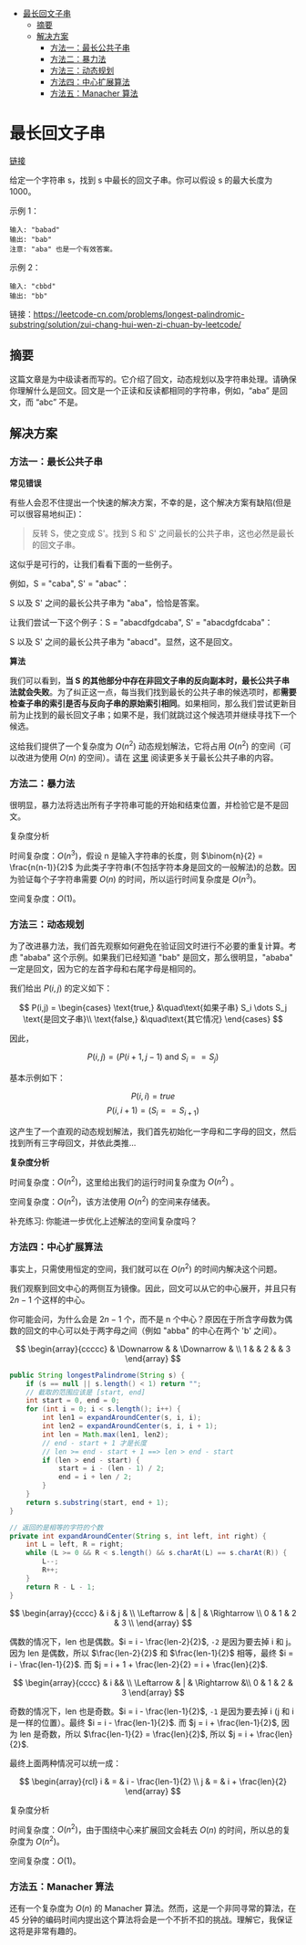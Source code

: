 - [最长回文子串](#%e6%9c%80%e9%95%bf%e5%9b%9e%e6%96%87%e5%ad%90%e4%b8%b2)
  - [摘要](#%e6%91%98%e8%a6%81)
  - [解决方案](#%e8%a7%a3%e5%86%b3%e6%96%b9%e6%a1%88)
    - [方法一：最长公共子串](#%e6%96%b9%e6%b3%95%e4%b8%80%e6%9c%80%e9%95%bf%e5%85%ac%e5%85%b1%e5%ad%90%e4%b8%b2)
    - [方法二：暴力法](#%e6%96%b9%e6%b3%95%e4%ba%8c%e6%9a%b4%e5%8a%9b%e6%b3%95)
    - [方法三：动态规划](#%e6%96%b9%e6%b3%95%e4%b8%89%e5%8a%a8%e6%80%81%e8%a7%84%e5%88%92)
    - [方法四：中心扩展算法](#%e6%96%b9%e6%b3%95%e5%9b%9b%e4%b8%ad%e5%bf%83%e6%89%a9%e5%b1%95%e7%ae%97%e6%b3%95)
    - [方法五：Manacher 算法](#%e6%96%b9%e6%b3%95%e4%ba%94manacher-%e7%ae%97%e6%b3%95)



# 最长回文子串

[链接](https://leetcode-cn.com/problems/longest-palindromic-substring)

给定一个字符串 s，找到 s 中最长的回文子串。你可以假设 s 的最大长度为 1000。

示例 1：

```
输入: "babad"
输出: "bab"
注意: "aba" 也是一个有效答案。
```

示例 2：

```
输入: "cbbd"
输出: "bb"
```

链接：https://leetcode-cn.com/problems/longest-palindromic-substring/solution/zui-chang-hui-wen-zi-chuan-by-leetcode/

## 摘要

这篇文章是为中级读者而写的。它介绍了回文，动态规划以及字符串处理。请确保你理解什么是回文。回文是一个正读和反读都相同的字符串，例如，“aba” 是回文，而 “abc” 不是。

## 解决方案

### 方法一：最长公共子串

**常见错误**

有些人会忍不住提出一个快速的解决方案，不幸的是，这个解决方案有缺陷(但是可以很容易地纠正)：

> 反转 S，使之变成 S'。找到 S 和 S' 之间最长的公共子串，这也必然是最长的回文子串。

这似乎是可行的，让我们看看下面的一些例子。

例如，S = "caba", S' = "abac"： 

S 以及 S' 之间的最长公共子串为 "aba"，恰恰是答案。

让我们尝试一下这个例子：S = "abacdfgdcaba", S' = "abacdgfdcaba"： 

S 以及 S' 之间的最长公共子串为 "abacd"。显然，这不是回文。

**算法**

我们可以看到，**当 S 的其他部分中存在非回文子串的反向副本时，最长公共子串法就会失败**。为了纠正这一点，每当我们找到最长的公共子串的候选项时，都**需要检查子串的索引是否与反向子串的原始索引相同**。如果相同，那么我们尝试更新目前为止找到的最长回文子串；如果不是，我们就跳过这个候选项并继续寻找下一个候选。

这给我们提供了一个复杂度为 $O(n^2)$ 动态规划解法，它将占用 $O(n^2)$ 的空间（可以改进为使用 $O(n)$ 的空间）。请在 [这里](https://baike.baidu.com/item/%E6%9C%80%E9%95%BF%E5%85%AC%E5%85%B1%E5%AD%90%E4%B8%B2/22799982?fr=aladdin) 阅读更多关于最长公共子串的内容。

### 方法二：暴力法

很明显，暴力法将选出所有子字符串可能的开始和结束位置，并检验它是不是回文。

复杂度分析

时间复杂度：$O(n^3)$，假设 n 是输入字符串的长度，则 $\binom{n}{2} = \frac{n(n-1)}{2}$ 为此类子字符串(不包括字符本身是回文的一般解法)的总数。因为验证每个子字符串需要 $O(n)$ 的时间，所以运行时间复杂度是 $O(n^3)$。

空间复杂度：$O(1)$。

### 方法三：动态规划

为了改进暴力法，我们首先观察如何避免在验证回文时进行不必要的重复计算。考虑 "ababa" 这个示例。如果我们已经知道 "bab" 是回文，那么很明显，"ababa" 一定是回文，因为它的左首字母和右尾字母是相同的。

我们给出 $P(i,j)$ 的定义如下：

$$
P(i,j) = \begin{cases} \text{true,} &\quad\text{如果子串} S_i \dots S_j \text{是回文子串}\\ \text{false,} &\quad\text{其它情况} \end{cases}
$$

因此，

$$
P(i, j) = ( P(i+1, j-1) \text{ and } S_i == S_j )
$$


基本示例如下：

$$
P(i, i) = true
$$
$$
P(i, i+1) = ( S_i == S_{i+1} )
$$

这产生了一个直观的动态规划解法，我们首先初始化一字母和二字母的回文，然后找到所有三字母回文，并依此类推…

**复杂度分析**

时间复杂度：$O(n^2)$，这里给出我们的运行时间复杂度为 $O(n^2)$ 。

空间复杂度：$O(n^2)$，该方法使用 $O(n^2)$ 的空间来存储表。

补充练习: 你能进一步优化上述解法的空间复杂度吗？

### 方法四：中心扩展算法

事实上，只需使用恒定的空间，我们就可以在 $O(n^2)$ 的时间内解决这个问题。

我们观察到回文中心的两侧互为镜像。因此，回文可以从它的中心展开，并且只有 $2n - 1$ 个这样的中心。

你可能会问，为什么会是 $2n - 1$ 个，而不是 n 个中心？原因在于所含字母数为偶数的回文的中心可以处于两字母之间（例如 "abba" 的中心在两个 'b' 之间）。

$$
\begin{array}{ccccc}
  & \Downarrow &  & \Downarrow & \\
1 &   & 2 & & 3
\end{array}
$$

```Java
public String longestPalindrome(String s) {
    if (s == null || s.length() < 1) return "";
    // 截取的范围应该是 [start, end]
    int start = 0, end = 0;
    for (int i = 0; i < s.length(); i++) {
        int len1 = expandAroundCenter(s, i, i);
        int len2 = expandAroundCenter(s, i, i + 1);
        int len = Math.max(len1, len2);
        // end - start + 1 才是长度
        // len >= end - start + 1 ==> len > end - start
        if (len > end - start) {
            start = i - (len - 1) / 2;
            end = i + len / 2;
        }
    }
    return s.substring(start, end + 1);
}

// 返回的是相等的字符的个数
private int expandAroundCenter(String s, int left, int right) {
    int L = left, R = right;
    while (L >= 0 && R < s.length() && s.charAt(L) == s.charAt(R)) {
        L--;
        R++;
    }
    return R - L - 1;
}
```

$$
\begin{array}{cccc}
& i & j & \\
\Leftarrow & | & | & \Rightarrow \\
0 & 1 & 2 & 3 \\
\end{array}
$$

偶数的情况下，len 也是偶数。$i = i - \frac{len-2}{2}$, `-2` 是因为要去掉 i 和 j。因为 len 是偶数，所以 $\frac{len-2}{2}$ 和 $\frac{len-1}{2}$ 相等，最终 $i = i - \frac{len-1}{2}$. 而 $j = i + 1 + \frac{len-2}{2} = i + \frac{len}{2}$.


$$
\begin{array}{cccc}
& i && \\
\Leftarrow & | & \Rightarrow &\\
0 & 1 & 2 & 3
\end{array}
$$

奇数的情况下，len 也是奇数。$i = i - \frac{len-1}{2}$, `-1` 是因为要去掉 i (j 和 i 是一样的位置）。最终 $i = i - \frac{len-1}{2}$. 而 $j = i  + \frac{len-1}{2}$, 因为 len 是奇数，所以 $\frac{len-1}{2} = \frac{len}{2}$, 所以 $j = i + \frac{len}{2}$.

最终上面两种情况可以统一成：

$$
\begin{array}{rcl}
i & = & i - \frac{len-1}{2} \\
j & = & i + \frac{len}{2}
\end{array}
$$

复杂度分析

时间复杂度：$O(n^2)$，由于围绕中心来扩展回文会耗去 $O(n)$ 的时间，所以总的复杂度为 $O(n^2)$。

空间复杂度：$O(1)$。

### 方法五：Manacher 算法

还有一个复杂度为 $O(n)$ 的 Manacher 算法。然而，这是一个非同寻常的算法，在 45 分钟的编码时间内提出这个算法将会是一个不折不扣的挑战。理解它，我保证这将是非常有趣的。
